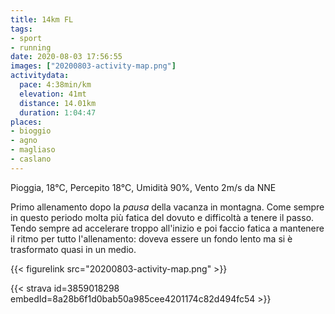 ```yaml
---
title: 14km FL
tags:
- sport
- running
date: 2020-08-03 17:56:55
images: ["20200803-activity-map.png"]
activitydata:
  pace: 4:38min/km
  elevation: 41mt
  distance: 14.01km
  duration: 1:04:47
places:
- bioggio
- agno
- magliaso
- caslano
---
```


Pioggia, 18°C, Percepito 18°C, Umidità 90%, Vento 2m/s da NNE

<!--more-->

Primo allenamento dopo la _pausa_ della vacanza in montagna. 
Come sempre in questo periodo molta più fatica del dovuto e difficoltà a tenere il passo. Tendo sempre ad accelerare troppo all'inizio e poi faccio fatica a mantenere il ritmo per tutto l'allenamento: doveva essere un fondo lento ma si è trasformato quasi in un medio.

{{< figurelink src="20200803-activity-map.png" >}}


{{< strava id=3859018298 embedId=8a28b6f1d0bab50a985cee4201174c82d494fc54 >}}

